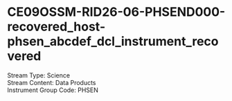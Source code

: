 # CE09OSSM-RID26-06-PHSEND000-recovered_host-phsen_abcdef_dcl_instrument_recovered

Stream Type: Science<br>
Stream Content: Data Products<br>
Instrument Group Code: PHSEN<br>
